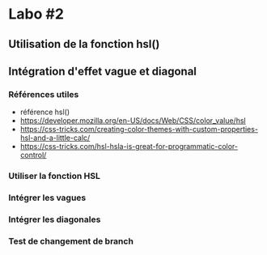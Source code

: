 # Labo #2
## Utilisation de la fonction hsl()
## Intégration d'effet vague et diagonal

### Références utiles
- référence hsl()
 - https://developer.mozilla.org/en-US/docs/Web/CSS/color_value/hsl
 - https://css-tricks.com/creating-color-themes-with-custom-properties-hsl-and-a-little-calc/
 - https://css-tricks.com/hsl-hsla-is-great-for-programmatic-color-control/

### Utiliser la fonction HSL
### Intégrer les vagues
### Intégrer les diagonales

### Test de changement de branch
